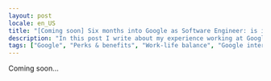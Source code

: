 ```yaml
---
layout: post
locale: en_US
title: "[Coming soon] Six months into Google as Software Engineer: is it worth it?"
description: "In this post I write about my experience working at Google for the last six months"
tags: ["Google", "Perks & benefits", "Work-life balance", "Google internal tooling", "Career", "Growth in Tech", "Software Engineering"]
---
```


Coming soon...